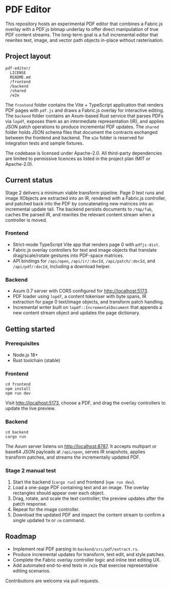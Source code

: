 # PDF Editor

This repository hosts an experimental PDF editor that combines a Fabric.js overlay with a PDF.js bitmap underlay to offer direct manipulation of true PDF content streams. The long-term goal is a full incremental editor that rewrites text, image, and vector path objects in-place without rasterisation.

## Project layout

```
pdf-editor/
  LICENSE
  README.md
  /frontend
  /backend
  /shared
  /e2e
```

The `frontend` folder contains the Vite + TypeScript application that renders PDF pages with `pdf.js` and draws a Fabric.js overlay for interactive editing. The `backend` folder contains an Axum-based Rust service that parses PDFs via `lopdf`, exposes them as an intermediate representation (IR), and applies JSON patch operations to produce incremental PDF updates. The `shared` folder holds JSON schema files that document the contracts exchanged between the frontend and backend. The `e2e` folder is reserved for integration tests and sample fixtures.

The codebase is licensed under Apache-2.0. All third-party dependencies are limited to permissive licences as listed in the project plan (MIT or Apache-2.0).

## Current status

Stage&nbsp;2 delivers a minimum viable transform pipeline. Page&nbsp;0 text runs and image XObjects are extracted into an IR, rendered with a Fabric.js controller, and patched back into the PDF by concatenating new matrices into an incremental update tail. The backend persists documents to `/tmp/fab`, caches the parsed IR, and rewrites the relevant content stream when a controller is moved.

### Frontend

* Strict-mode TypeScript Vite app that renders page&nbsp;0 with `pdfjs-dist`.
* Fabric.js overlay controllers for text and image objects that translate drag/scale/rotate gestures into PDF-space matrices.
* API bindings for `/api/open`, `/api/ir/:docId`, `/api/patch/:docId`, and `/api/pdf/:docId`, including a download helper.

### Backend

* Axum 0.7 server with CORS configured for <http://localhost:5173>.
* PDF loader using `lopdf`, a content tokeniser with byte spans, IR extraction for page&nbsp;0 text/image objects, and transform patch handling.
* Incremental writer built on `lopdf::IncrementalDocument` that appends a new content stream object and updates the page dictionary.

## Getting started

### Prerequisites

* Node.js 18+
* Rust toolchain (stable)

### Frontend

```
cd frontend
npm install
npm run dev
```

Visit <http://localhost:5173>, choose a PDF, and drag the overlay controllers to update the live preview.

### Backend

```
cd backend
cargo run
```

The Axum server listens on <http://localhost:8787>. It accepts multipart or base64 JSON payloads at `/api/open`, serves IR snapshots, applies transform patches, and streams the incrementally updated PDF.

### Stage 2 manual test

1. Start the backend (`cargo run`) and frontend (`npm run dev`).
2. Load a one-page PDF containing text and an image. The overlay rectangles should appear over each object.
3. Drag, rotate, and scale the text controller; the preview updates after the patch response.
4. Repeat for the image controller.
5. Download the updated PDF and inspect the content stream to confirm a single updated `Tm` or `cm` command.

## Roadmap

* Implement real PDF parsing in `backend/src/pdf/extract.rs`.
* Produce incremental updates for transform, text edit, and style patches.
* Complete the Fabric overlay controller logic and inline text editing UX.
* Add automated end-to-end tests in `/e2e` that exercise representative editing scenarios.

Contributions are welcome via pull requests.
